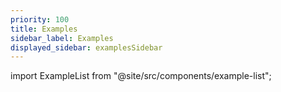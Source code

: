 ```yaml
---
priority: 100
title: Examples
sidebar_label: Examples
displayed_sidebar: examplesSidebar
---
```


import ExampleList from "@site/src/components/example-list";

<ExampleList />
